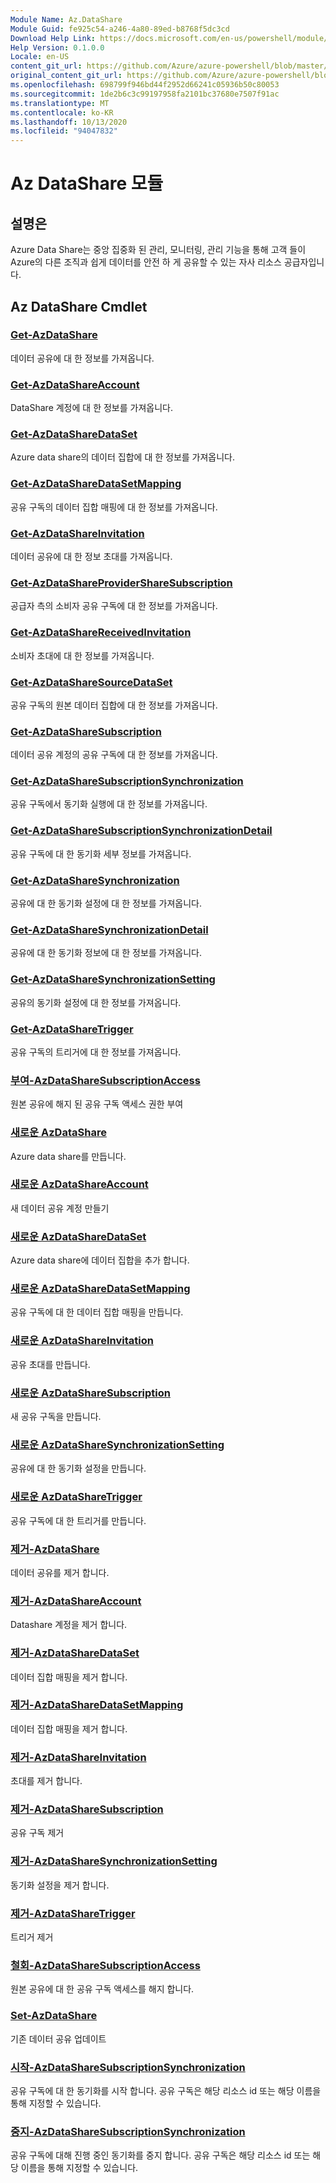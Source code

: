 ```yaml
---
Module Name: Az.DataShare
Module Guid: fe925c54-a246-4a80-89ed-b8768f5dc3cd
Download Help Link: https://docs.microsoft.com/en-us/powershell/module/az.datashare
Help Version: 0.1.0.0
Locale: en-US
content_git_url: https://github.com/Azure/azure-powershell/blob/master/src/DataShare/DataShare/help/Az.DataShare.md
original_content_git_url: https://github.com/Azure/azure-powershell/blob/master/src/DataShare/DataShare/help/Az.DataShare.md
ms.openlocfilehash: 698799f946bd44f2952d66241c05936b50c80053
ms.sourcegitcommit: 1de2b6c3c99197958fa2101bc37680e7507f91ac
ms.translationtype: MT
ms.contentlocale: ko-KR
ms.lasthandoff: 10/13/2020
ms.locfileid: "94047832"
---
```

# Az DataShare 모듈
## 설명은
Azure Data Share는 중앙 집중화 된 관리, 모니터링, 관리 기능을 통해 고객 들이 Azure의 다른 조직과 쉽게 데이터를 안전 하 게 공유할 수 있는 자사 리소스 공급자입니다.

## Az DataShare Cmdlet
### [Get-AzDataShare](Get-AzDataShare.md)
데이터 공유에 대 한 정보를 가져옵니다.

### [Get-AzDataShareAccount](Get-AzDataShareAccount.md)
DataShare 계정에 대 한 정보를 가져옵니다.

### [Get-AzDataShareDataSet](Get-AzDataShareDataSet.md)
Azure data share의 데이터 집합에 대 한 정보를 가져옵니다.

### [Get-AzDataShareDataSetMapping](Get-AzDataShareDataSetMapping.md)
공유 구독의 데이터 집합 매핑에 대 한 정보를 가져옵니다.

### [Get-AzDataShareInvitation](Get-AzDataShareInvitation.md)
데이터 공유에 대 한 정보 초대를 가져옵니다.

### [Get-AzDataShareProviderShareSubscription](Get-AzDataShareProviderShareSubscription.md)
공급자 측의 소비자 공유 구독에 대 한 정보를 가져옵니다.

### [Get-AzDataShareReceivedInvitation](Get-AzDataShareReceivedInvitation.md)
소비자 초대에 대 한 정보를 가져옵니다.

### [Get-AzDataShareSourceDataSet](Get-AzDataShareSourceDataSet.md)
공유 구독의 원본 데이터 집합에 대 한 정보를 가져옵니다.

### [Get-AzDataShareSubscription](Get-AzDataShareSubscription.md)
데이터 공유 계정의 공유 구독에 대 한 정보를 가져옵니다.

### [Get-AzDataShareSubscriptionSynchronization](Get-AzDataShareSubscriptionSynchronization.md)
공유 구독에서 동기화 실행에 대 한 정보를 가져옵니다.

### [Get-AzDataShareSubscriptionSynchronizationDetail](Get-AzDataShareSubscriptionSynchronizationDetail.md)
공유 구독에 대 한 동기화 세부 정보를 가져옵니다.

### [Get-AzDataShareSynchronization](Get-AzDataShareSynchronization.md)
공유에 대 한 동기화 설정에 대 한 정보를 가져옵니다.

### [Get-AzDataShareSynchronizationDetail](Get-AzDataShareSynchronizationDetail.md)
공유에 대 한 동기화 정보에 대 한 정보를 가져옵니다.

### [Get-AzDataShareSynchronizationSetting](Get-AzDataShareSynchronizationSetting.md)
공유의 동기화 설정에 대 한 정보를 가져옵니다.

### [Get-AzDataShareTrigger](Get-AzDataShareTrigger.md)
공유 구독의 트리거에 대 한 정보를 가져옵니다.

### [부여-AzDataShareSubscriptionAccess](Grant-AzDataShareSubscriptionAccess.md)
원본 공유에 해지 된 공유 구독 액세스 권한 부여

### [새로운 AzDataShare](New-AzDataShare.md)
Azure data share를 만듭니다.

### [새로운 AzDataShareAccount](New-AzDataShareAccount.md)
새 데이터 공유 계정 만들기

### [새로운 AzDataShareDataSet](New-AzDataShareDataSet.md)
Azure data share에 데이터 집합을 추가 합니다.

### [새로운 AzDataShareDataSetMapping](New-AzDataShareDataSetMapping.md)
공유 구독에 대 한 데이터 집합 매핑을 만듭니다.

### [새로운 AzDataShareInvitation](New-AzDataShareInvitation.md)
공유 초대를 만듭니다.

### [새로운 AzDataShareSubscription](New-AzDataShareSubscription.md)
새 공유 구독을 만듭니다.

### [새로운 AzDataShareSynchronizationSetting](New-AzDataShareSynchronizationSetting.md)
공유에 대 한 동기화 설정을 만듭니다.

### [새로운 AzDataShareTrigger](New-AzDataShareTrigger.md)
공유 구독에 대 한 트리거를 만듭니다.

### [제거-AzDataShare](Remove-AzDataShare.md)
데이터 공유를 제거 합니다.

### [제거-AzDataShareAccount](Remove-AzDataShareAccount.md)
Datashare 계정을 제거 합니다.

### [제거-AzDataShareDataSet](Remove-AzDataShareDataSet.md)
데이터 집합 매핑을 제거 합니다.

### [제거-AzDataShareDataSetMapping](Remove-AzDataShareDataSetMapping.md)
데이터 집합 매핑을 제거 합니다.

### [제거-AzDataShareInvitation](Remove-AzDataShareInvitation.md)
초대를 제거 합니다.

### [제거-AzDataShareSubscription](Remove-AzDataShareSubscription.md)
공유 구독 제거

### [제거-AzDataShareSynchronizationSetting](Remove-AzDataShareSynchronizationSetting.md)
동기화 설정을 제거 합니다.

### [제거-AzDataShareTrigger](Remove-AzDataShareTrigger.md)
트리거 제거

### [철회-AzDataShareSubscriptionAccess](Revoke-AzDataShareSubscriptionAccess.md)
원본 공유에 대 한 공유 구독 액세스를 해지 합니다.

### [Set-AzDataShare](Set-AzDataShare.md)
기존 데이터 공유 업데이트

### [시작-AzDataShareSubscriptionSynchronization](Start-AzDataShareSubscriptionSynchronization.md)
공유 구독에 대 한 동기화를 시작 합니다. 공유 구독은 해당 리소스 id 또는 해당 이름을 통해 지정할 수 있습니다.

### [중지-AzDataShareSubscriptionSynchronization](Stop-AzDataShareSubscriptionSynchronization.md)
공유 구독에 대해 진행 중인 동기화를 중지 합니다. 공유 구독은 해당 리소스 id 또는 해당 이름을 통해 지정할 수 있습니다.


